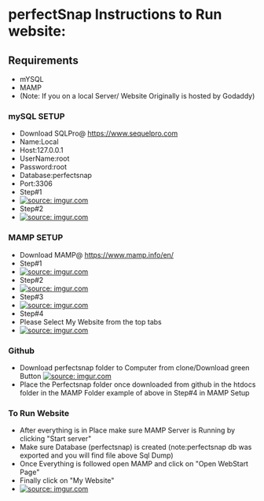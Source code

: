 # perfectSnap Instructions to Run website:
## Requirements
* mYSQL 
* MAMP
* (Note: If you on a local Server/ Website Originally is hosted by Godaddy)
### mySQL SETUP
* Download SQLPro@ https://www.sequelpro.com
* Name:Local
* Host:127.0.0.1
* UserName:root
* Password:root
* Database:perfectsnap
* Port:3306
* Step#1
* <a href="http://imgur.com/Sw9uiCB"><img src="http://i.imgur.com/Sw9uiCBm.png" title="source: imgur.com" /></a>
* Step#2
* <a href="http://imgur.com/4nLmle8"><img src="http://i.imgur.com/4nLmle8m.png" title="source: imgur.com" /></a>
### MAMP SETUP
* Download MAMP@ https://www.mamp.info/en/
* Step#1
* <a href="http://imgur.com/Gcfgfc5"><img src="http://i.imgur.com/Gcfgfc5m.png" title="source: imgur.com" /></a>
* Step#2
* <a href="http://imgur.com/Gcfgfc5"><img src="http://i.imgur.com/Gcfgfc5m.png" title="source: imgur.com" /></a>
* Step#3
* <a href="http://imgur.com/nL8sPyd"><img src="http://i.imgur.com/nL8sPydm.png" title="source: imgur.com" /></a>
* Step#4
* Please Select My Website from the top tabs
* <a href="http://imgur.com/jPZWRp6"><img src="http://i.imgur.com/jPZWRp6m.png" title="source: imgur.com" /></a>


### Github
* Download perfectsnap folder to Computer from clone/Download green Button <a href="http://imgur.com/8hL7eeX"><img src="http://i.imgur.com/8hL7eeXt.png" title="source: imgur.com" /></a>
* Place the Perfectsnap folder once downloaded from github in the htdocs folder in the MAMP Folder example of above in Step#4 in MAMP Setup
### To Run Website
* After everything is in Place make sure MAMP Server is Running by clicking "Start server"
* Make sure Database (perfectsnap) is created (note:perfectsnap db was exported and you will find file above Sql Dump)
* Once Everything is followed open MAMP and click on "Open WebStart Page"
* Finally click on "My Website"
* <a href="http://imgur.com/V3Zy38b"><img src="http://i.imgur.com/V3Zy38bm.png" title="source: imgur.com" /></a>




